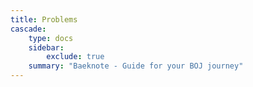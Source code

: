 ```yaml
---
title: Problems
cascade:
    type: docs
    sidebar:
        exclude: true
    summary: "Baeknote - Guide for your BOJ journey"
---
```

